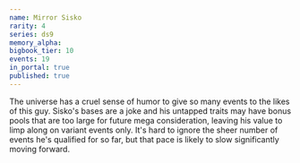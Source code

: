 ```yaml
---
name: Mirror Sisko
rarity: 4
series: ds9
memory_alpha:
bigbook_tier: 10
events: 19
in_portal: true
published: true
---
```


The universe has a cruel sense of humor to give so many events to the likes of this guy. Sisko's bases are a joke and his untapped traits may have bonus pools that are too large for future mega consideration, leaving his value to limp along on variant events only. It's hard to ignore the sheer number of events he's qualified for so far, but that pace is likely to slow significantly moving forward.
